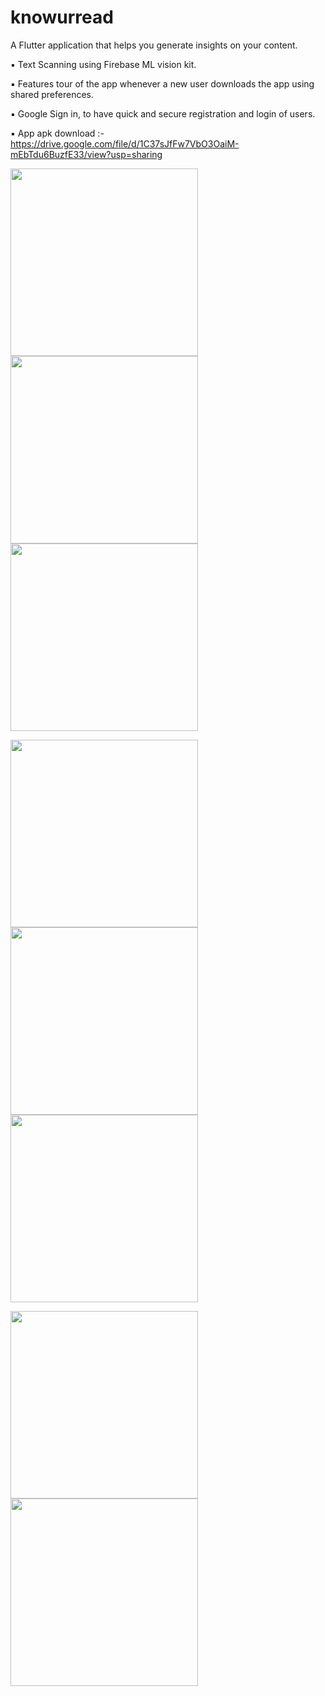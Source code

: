 # knowurread

A Flutter application that helps you generate insights on your content.

▪ Text Scanning using Firebase ML vision kit.

▪ Features tour of the app whenever a new user downloads the app using shared preferences.

▪ Google Sign in, to have quick and secure registration and login of users.

▪ App apk download :-
https://drive.google.com/file/d/1C37sJfFw7VbO3OaiM-mEbTdu6BuzfE33/view?usp=sharing

<img src="app_images/WelcomeScreen.jpeg" width=300>       <img src="app_images/OCRWelcomeScreen.jpeg" width=300>        <img src="app_images/know_ur_read%20GIF.gif" width=300>

<img src="app_images/FeaturesPage.jpeg" width=300>        <img src="app_images/FeaturesTour.jpeg" width=300>        <img src="app_images/OCRScreen.jpeg" width=300>

<img src="app_images/ImageSelection.jpeg" width=300>        <img src="app_images/OCR%20Output.jpeg" width=300>
